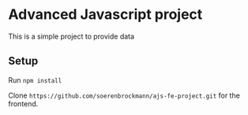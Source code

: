 # Advanced Javascript project

This is a simple project to provide data

## Setup

Run `npm install`

Clone `https://github.com/soerenbrockmann/ajs-fe-project.git` for the frontend.
